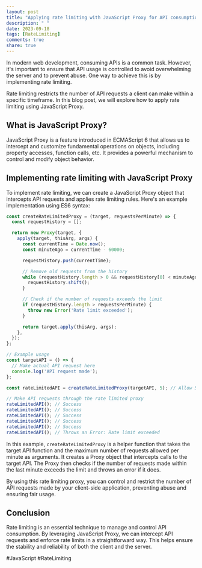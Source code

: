 ```yaml
---
layout: post
title: "Applying rate limiting with JavaScript Proxy for API consumption"
description: " "
date: 2023-09-18
tags: [RateLimiting]
comments: true
share: true
---
```


In modern web development, consuming APIs is a common task. However, it's important to ensure that API usage is controlled to avoid overwhelming the server and to prevent abuse. One way to achieve this is by implementing rate limiting.

Rate limiting restricts the number of API requests a client can make within a specific timeframe. In this blog post, we will explore how to apply rate limiting using JavaScript Proxy.

## What is JavaScript Proxy?

JavaScript Proxy is a feature introduced in ECMAScript 6 that allows us to intercept and customize fundamental operations on objects, including property accesses, function calls, etc. It provides a powerful mechanism to control and modify object behavior.

## Implementing rate limiting with JavaScript Proxy

To implement rate limiting, we can create a JavaScript Proxy object that intercepts API requests and applies rate limiting rules. Here's an example implementation using ES6 syntax:

```javascript
const createRateLimitedProxy = (target, requestsPerMinute) => {
  const requestHistory = [];

  return new Proxy(target, {
    apply(target, thisArg, args) {
      const currentTime = Date.now();
      const minuteAgo = currentTime - 60000;

      requestHistory.push(currentTime);

      // Remove old requests from the history
      while (requestHistory.length > 0 && requestHistory[0] < minuteAgo) {
        requestHistory.shift();
      }

      // Check if the number of requests exceeds the limit
      if (requestHistory.length > requestsPerMinute) {
        throw new Error('Rate limit exceeded');
      }

      return target.apply(thisArg, args);
    },
  });
};

// Example usage
const targetAPI = () => {
  // Make actual API request here
  console.log('API request made');
};

const rateLimitedAPI = createRateLimitedProxy(targetAPI, 5); // Allow 5 requests per minute

// Make API requests through the rate limited proxy
rateLimitedAPI(); // Success
rateLimitedAPI(); // Success
rateLimitedAPI(); // Success
rateLimitedAPI(); // Success
rateLimitedAPI(); // Success
rateLimitedAPI(); // Throws an Error: Rate limit exceeded
```

In this example, `createRateLimitedProxy` is a helper function that takes the target API function and the maximum number of requests allowed per minute as arguments. It creates a Proxy object that intercepts calls to the target API. The Proxy then checks if the number of requests made within the last minute exceeds the limit and throws an error if it does.

By using this rate limiting proxy, you can control and restrict the number of API requests made by your client-side application, preventing abuse and ensuring fair usage.

## Conclusion

Rate limiting is an essential technique to manage and control API consumption. By leveraging JavaScript Proxy, we can intercept API requests and enforce rate limits in a straightforward way. This helps ensure the stability and reliability of both the client and the server.

#JavaScript #RateLimiting